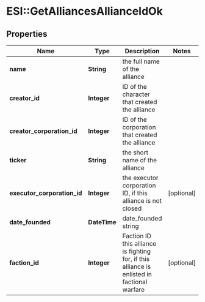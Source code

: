 # ESI::GetAlliancesAllianceIdOk

## Properties
Name | Type | Description | Notes
------------ | ------------- | ------------- | -------------
**name** | **String** | the full name of the alliance | 
**creator_id** | **Integer** | ID of the character that created the alliance | 
**creator_corporation_id** | **Integer** | ID of the corporation that created the alliance | 
**ticker** | **String** | the short name of the alliance | 
**executor_corporation_id** | **Integer** | the executor corporation ID, if this alliance is not closed | [optional] 
**date_founded** | **DateTime** | date_founded string | 
**faction_id** | **Integer** | Faction ID this alliance is fighting for, if this alliance is enlisted in factional warfare | [optional] 



